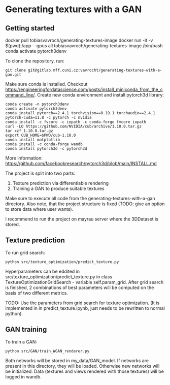 # Generating textures with a GAN


## Getting started

docker pull tobiasvavroch/generating-textures-image
docker run -it -v $(pwd):/app --gpus all tobiasvavroch/generating-textures-image /bin/bash
conda activate pytorch3denv







To clone the repository, run:
```
git clone git@gitlab.mff.cuni.cz:vavrocht/generating-textures-with-a-gan.git
```
Make sure conda is installed. Checkout https://engineeringfordatascience.com/posts/install_miniconda_from_the_command_line/. 
Create new conda environment and install pytorch3d library:
```
conda create -n pytorch3denv
conda activate pytorch3denv
conda install pytorch==2.4.1 torchvision==0.19.1 torchaudio==2.4.1  pytorch-cuda=11.8 -c pytorch -c nvidia
conda install -c fvcore -c iopath -c conda-forge fvcore iopath
curl -LO https://github.com/NVIDIA/cub/archive/1.10.0.tar.gz
tar xzf 1.10.0.tar.gz
export CUB_HOME=$PWD/cub-1.10.0
conda install matplotlib
conda install -c conda-forge wandb
conda install pytorch3d -c pytorch3d
```

More information: https://github.com/facebookresearch/pytorch3d/blob/main/INSTALL.md

The project is split into two parts: 
1. Texture prediction via differentiable rendering
2. Training a GAN to produce suitable textures

Make sure to execute all code from the generating-textures-with-a-gan directory.
Also note, that the project structure is fixed (TODO: give an option to store data where user wants).

I recommend to run the project on mayrau server where the 3DDataset is stored. 


## Texture prediction

To run grid search:
```
python src/texture_optimization/predict_texture.py
```

Hyperparameters can be eddited in src/texture_optimization/predict_texture.py in class TextureOptimizationGridSearch - variable self.param_grid.
After grid search is finished, 2 combinations of best parameters will be computed on the basis of two different metrics.

TODO: Use the parameters from grid search for texture optimization. (It is implemented in in predict_texture.ipynb, just needs to be rewritten to normal python).

## GAN training

To train a GAN:
```
python src/GAN/train_WGAN_renderer.py 
```

Both networks will be stored in my_data/GAN_model. 
If networks are present in this directory, they will be loaded. Otherwise new networks will be initialized.
Data (textures and views rendered with those textures) will be logged in wandb. 
